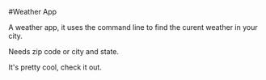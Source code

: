 #Weather App

A weather app, it uses the command line to find the curent weather in your city.

Needs zip code or city and state.

It's pretty cool, check it out.
